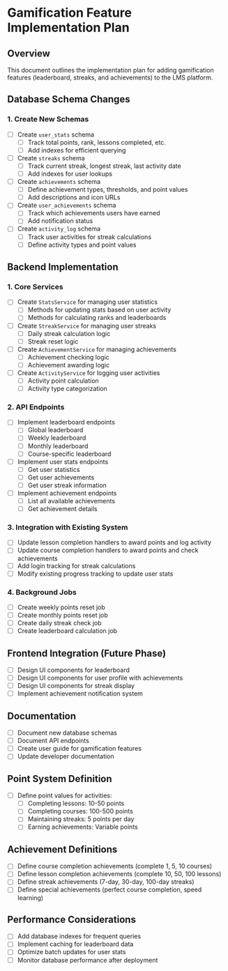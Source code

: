 # Gamification Feature Implementation Plan

## Overview
This document outlines the implementation plan for adding gamification features (leaderboard, streaks, and achievements) to the LMS platform.

## Database Schema Changes

### 1. Create New Schemas
- [ ] Create `user_stats` schema
  - [ ] Track total points, rank, lessons completed, etc.
  - [ ] Add indexes for efficient querying
  
- [ ] Create `streaks` schema
  - [ ] Track current streak, longest streak, last activity date
  - [ ] Add indexes for user lookups
  
- [ ] Create `achievements` schema
  - [ ] Define achievement types, thresholds, and point values
  - [ ] Add descriptions and icon URLs
  
- [ ] Create `user_achievements` schema
  - [ ] Track which achievements users have earned
  - [ ] Add notification status
  
- [ ] Create `activity_log` schema
  - [ ] Track user activities for streak calculations
  - [ ] Define activity types and point values

## Backend Implementation

### 1. Core Services
- [ ] Create `StatsService` for managing user statistics
  - [ ] Methods for updating stats based on user activity
  - [ ] Methods for calculating ranks and leaderboards
  
- [ ] Create `StreakService` for managing user streaks
  - [ ] Daily streak calculation logic
  - [ ] Streak reset logic
  
- [ ] Create `AchievementService` for managing achievements
  - [ ] Achievement checking logic
  - [ ] Achievement awarding logic
  
- [ ] Create `ActivityService` for logging user activities
  - [ ] Activity point calculation
  - [ ] Activity type categorization

### 2. API Endpoints
- [ ] Implement leaderboard endpoints
  - [ ] Global leaderboard
  - [ ] Weekly leaderboard
  - [ ] Monthly leaderboard
  - [ ] Course-specific leaderboard
  
- [ ] Implement user stats endpoints
  - [ ] Get user statistics
  - [ ] Get user achievements
  - [ ] Get user streak information
  
- [ ] Implement achievement endpoints
  - [ ] List all available achievements
  - [ ] Get achievement details

### 3. Integration with Existing System
- [ ] Update lesson completion handlers to award points and log activity
- [ ] Update course completion handlers to award points and check achievements
- [ ] Add login tracking for streak calculations
- [ ] Modify existing progress tracking to update user stats

### 4. Background Jobs
- [ ] Create weekly points reset job
- [ ] Create monthly points reset job
- [ ] Create daily streak check job
- [ ] Create leaderboard calculation job

## Frontend Integration (Future Phase)
- [ ] Design UI components for leaderboard
- [ ] Design UI components for user profile with achievements
- [ ] Design UI components for streak display
- [ ] Implement achievement notification system

## Documentation
- [ ] Document new database schemas
- [ ] Document API endpoints
- [ ] Create user guide for gamification features
- [ ] Update developer documentation

## Point System Definition
- [ ] Define point values for activities:
  - [ ] Completing lessons: 10-50 points
  - [ ] Completing courses: 100-500 points
  - [ ] Maintaining streaks: 5 points per day
  - [ ] Earning achievements: Variable points

## Achievement Definitions
- [ ] Define course completion achievements (complete 1, 5, 10 courses)
- [ ] Define lesson completion achievements (complete 10, 50, 100 lessons)
- [ ] Define streak achievements (7-day, 30-day, 100-day streaks)
- [ ] Define special achievements (perfect course completion, speed learning)

## Performance Considerations
- [ ] Add database indexes for frequent queries
- [ ] Implement caching for leaderboard data
- [ ] Optimize batch updates for user stats
- [ ] Monitor database performance after deployment

